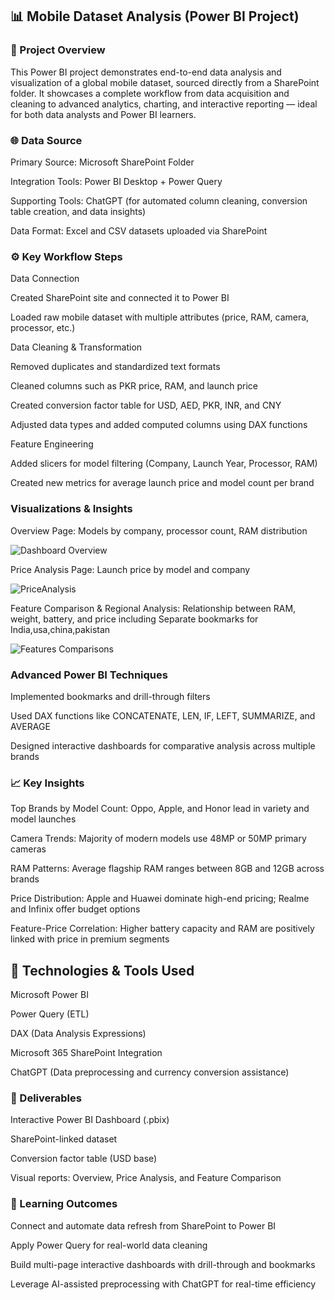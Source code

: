 
## 📊 Mobile Dataset Analysis (Power BI Project)
### 🧠 Project Overview

This Power BI project demonstrates end-to-end data analysis and visualization of a global mobile dataset, sourced directly from a SharePoint folder. It showcases a complete workflow from data acquisition and cleaning to advanced analytics, charting, and interactive reporting — ideal for both data analysts and Power BI learners.

### 🌐 Data Source

Primary Source: Microsoft SharePoint Folder

Integration Tools: Power BI Desktop + Power Query

Supporting Tools: ChatGPT (for automated column cleaning, conversion table creation, and data insights)

Data Format: Excel and CSV datasets uploaded via SharePoint

### ⚙️ Key Workflow Steps

Data Connection

Created SharePoint site and connected it to Power BI

Loaded raw mobile dataset with multiple attributes (price, RAM, camera, processor, etc.)

Data Cleaning & Transformation

Removed duplicates and standardized text formats

Cleaned columns such as PKR price, RAM, and launch price

Created conversion factor table for USD, AED, PKR, INR, and CNY

Adjusted data types and added computed columns using DAX functions

Feature Engineering

Added slicers for model filtering (Company, Launch Year, Processor, RAM)

Created new metrics for average launch price and model count per brand

### Visualizations & Insights

Overview Page: Models by company, processor count, RAM distribution

![Dashboard Overview](https://i.ibb.co/ksL5bJ10/overview.jpg)

Price Analysis Page: Launch price by model and company

![PriceAnalysis](https://i.ibb.co/gL47Pvs6/price-analysis.jpg)


Feature Comparison & Regional Analysis: Relationship between RAM, weight, battery, and price including Separate bookmarks for India,usa,china,pakistan

![Features Comparisons](https://i.ibb.co/N26SxV8Y/Features-Comparsion.jpg)


### Advanced Power BI Techniques

Implemented bookmarks and drill-through filters

Used DAX functions like CONCATENATE, LEN, IF, LEFT, SUMMARIZE, and AVERAGE

Designed interactive dashboards for comparative analysis across multiple brands

### 📈 Key Insights

Top Brands by Model Count: Oppo, Apple, and Honor lead in variety and model launches


Camera Trends: Majority of modern models use 48MP or 50MP primary cameras

RAM Patterns: Average flagship RAM ranges between 8GB and 12GB across brands

Price Distribution: Apple and Huawei dominate high-end pricing; Realme and Infinix offer budget options

Feature-Price Correlation: Higher battery capacity and RAM are positively linked with price in premium segments

## 🧩 Technologies & Tools Used

Microsoft Power BI

Power Query (ETL)

DAX (Data Analysis Expressions)

Microsoft 365 SharePoint Integration

ChatGPT (Data preprocessing and currency conversion assistance)

### 📘 Deliverables

Interactive Power BI Dashboard (.pbix)

SharePoint-linked dataset

Conversion factor table (USD base)

Visual reports: Overview, Price Analysis, and Feature Comparison

### 🚀 Learning Outcomes

Connect and automate data refresh from SharePoint to Power BI

Apply Power Query for real-world data cleaning

Build multi-page interactive dashboards with drill-through and bookmarks

Leverage AI-assisted preprocessing with ChatGPT for real-time efficiency
